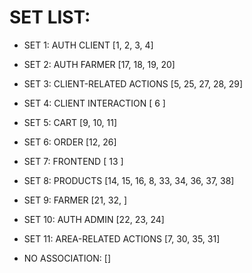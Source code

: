 # SET LIST:
- SET 1: AUTH CLIENT [1, 2, 3, 4]

- SET 2: AUTH FARMER [17, 18, 19, 20]

- SET 3: CLIENT-RELATED ACTIONS [5, 25, 27, 28, 29]

- SET 4: CLIENT INTERACTION [ 6 ]

- SET 5: CART [9, 10, 11]

- SET 6: ORDER [12, 26]

- SET 7: FRONTEND [ 13 ]

- SET 8: PRODUCTS [14, 15, 16, 8, 33, 34, 36, 37, 38]

- SET 9: FARMER [21, 32, ]

- SET 10: AUTH ADMIN [22, 23, 24]

- SET 11: AREA-RELATED ACTIONS [7, 30, 35, 31]

- NO ASSOCIATION: []


